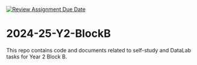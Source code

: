 [![Review Assignment Due Date](https://classroom.github.com/assets/deadline-readme-button-22041afd0340ce965d47ae6ef1cefeee28c7c493a6346c4f15d667ab976d596c.svg)](https://classroom.github.com/a/wit65N-z)
# 2024-25-Y2-BlockB

This repo contains code and documents related to self-study and DataLab tasks for Year 2 Block B.
 

